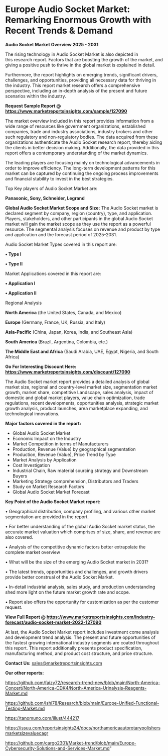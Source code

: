 # Europe Audio Socket Market: Remarking Enormous Growth with Recent Trends & Demand

<Strong> Audio Socket Market Overview 2025 - 2031</strong>

The rising technology in Audio Socket Market is also depicted in this research report. Factors that are boosting the growth of the market, and giving a positive push to thrive in the global market is explained in detail.

Furthermore, the report highlights on emerging trends, significant drivers, challenges, and opportunities, providing all necessary data for thriving in the industry. This report market research offers a comprehensive perspective, including an in-depth analysis of the present and future scenarios within the industry.

<strong>Request Sample Report @ <a href=https://www.marketreportsinsights.com/sample/127090>https://www.marketreportsinsights.com/sample/127090</a></strong>

The market overview included in this report provides information from a wide range of resources like government organizations, established companies, trade and industry associations, industry brokers and other such regulatory and non-regulatory bodies. The data acquired from these organizations authenticate the Audio Socket research report, thereby aiding the clients in better decision making. Additionally, the data provided in this report offers a contemporary understanding of the market dynamics.

The leading players are focusing mainly on technological advancements in order to improve efficiency. The long-term development patterns for this market can be captured by continuing the ongoing process improvements and financial stability to invest in the best strategies.

Top Key players of Audio Socket Market are:

<strong>Panasonic, Sony, Schneider, Legrand</strong>

<strong><b>Global Audio Socket Market Scope and Size:</b></strong>
The Audio Socket market is declared segment by company, region (country), type, and application. Players, stakeholders, and other participants in the global Audio Socket market will gain the market scope as they use the report as a powerful resource. The segmental analysis focuses on revenue and product by type and application and the forecast period of 2025-2031.

Audio Socket Market Types covered in this report are:

<strong>• Type I

• Type II</strong>

Market Applications covered in this report are:

<strong>• Application I

• Application II</strong> 

Regional Analysis

<strong>North America</strong> (the United States, Canada, and Mexico)

<strong>Europe</strong> (Germany, France, UK, Russia, and Italy)

<strong>Asia-Pacific</strong> (China, Japan, Korea, India, and Southeast Asia)

<strong>South America</strong> (Brazil, Argentina, Colombia, etc.)

<strong>The Middle East and Africa</strong> (Saudi Arabia, UAE, Egypt, Nigeria, and South Africa)

<strong>Go For Interesting Discount Here: <a href=https://www.marketreportsinsights.com/discount/127090>https://www.marketreportsinsights.com/discount/127090</a></strong>

The Audio Socket market report provides a detailed analysis of global market size, regional and country-level market size, segmentation market growth, market share, competitive Landscape, sales analysis, impact of domestic and global market players, value chain optimization, trade regulations, recent developments, opportunities analysis, strategic market growth analysis, product launches, area marketplace expanding, and technological innovations.

<strong><b>Major factors covered in the report:</b></strong>
<ul>
  <li>Global Audio Socket Market </li>
  <li>Economic Impact on the Industry</li>
  <li>Market Competition in terms of Manufacturers</li>
  <li>Production, Revenue (Value) by geographical segmentation</li>
  <li>Production, Revenue (Value), Price Trend by Type</li>
  <li>Market Analysis by Application</li>
  <li>Cost Investigation</li>
  <li>Industrial Chain, Raw material sourcing strategy and Downstream Buyers</li>
  <li>Marketing Strategy comprehension, Distributors and Traders</li>
  <li>Study on Market Research Factors</li>
  <li>Global Audio Socket Market Forecast</li>
</ul>

<strong><b>Key Point of the Audio Socket Market report:</b></strong>

• Geographical distribution, company profiling, and various other market segmentation are provided in the report.

• For better understanding of the global Audio Socket market status, the accurate market valuation which comprises of size, share, and revenue are also covered.

• Analysis of the competitive dynamic factors better extrapolate the complete market overview

• What will be the size of the emerging Audio Socket market in 2031?

• The latest trends, opportunities and challenges, and growth drivers provide better construal of the Audio Socket Market.

• In-detail industrial analysis, sales study, and production understanding shed more light on the future market growth rate and scope.

• Report also offers the opportunity for customization as per the customer request.

<strong><b>View Full Report @ <a href=https://www.marketreportsinsights.com/industry-forecast/audio-socket-market-2022-127090>https://www.marketreportsinsights.com/industry-forecast/audio-socket-market-2022-127090</a></b></strong>


At last, the Audio Socket Market report includes investment come analysis and development trend analysis. The present and future opportunities of the fastest growing international industry segments are coated throughout this report. This report additionally presents product specification, manufacturing method, and product cost structure, and price structure.

<strong>Contact Us:</strong>
sales@marketreportsinsights.com

<strong>Our other reports:</strong>

<a href=https://github.com/faizy72/research-trend-new/blob/main/North-America-Concert/North-America-CDK4/North-America-Urinalysis-Reagents-Market.md>https://github.com/faizy72/research-trend-new/blob/main/North-America-Concert/North-America-CDK4/North-America-Urinalysis-Reagents-Market.md</a>

<a href=https://github.com/Ishi78/Research/blob/main/Europe-Unified-Functional-Testing-Market.md>https://github.com/Ishi78/Research/blob/main/Europe-Unified-Functional-Testing-Market.md</a>

<a href=https://tanomuno.com/illust/444217>https://tanomuno.com/illust/444217</a>

<a href=https://issuu.com/reportsinsights24/docs/northamericaautorotarypolishersmarketsizevaluecagr>https://issuu.com/reportsinsights24/docs/northamericaautorotarypolishersmarketsizevaluecagr</a>

<a href=https://github.com/cargo2301/Market-trend/blob/main/Europe-Cybersecurity-Solutions-and-Services-Market.md>https://github.com/cargo2301/Market-trend/blob/main/Europe-Cybersecurity-Solutions-and-Services-Market.md</a>"
